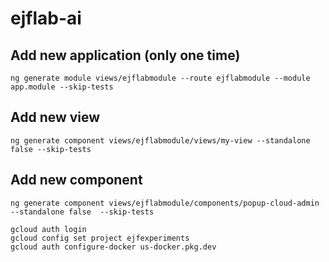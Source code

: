 # ejflab-ai

## Add new application (only one time)

```
ng generate module views/ejflabmodule --route ejflabmodule --module app.module --skip-tests
```

## Add new view

```
ng generate component views/ejflabmodule/views/my-view --standalone false --skip-tests
```

## Add new component

```
ng generate component views/ejflabmodule/components/popup-cloud-admin --standalone false  --skip-tests
```

```
gcloud auth login
gcloud config set project ejfexperiments
gcloud auth configure-docker us-docker.pkg.dev
